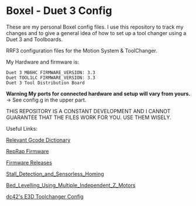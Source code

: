 # Boxel - Duet 3 Config
These are my personal Boxel config files. I use this repository to track my changes and to give a general idea of how to set up a tool changer using a Duet 3 and Toolboards.

RRF3 configuration files for the Motion System & ToolChanger.

My Hardware and firmware is:
````
Duet 3 MB6HC FIRMWARE_VERSION: 3.3 
Duet TOOL1LC FIRMWARE_VERSION: 3.3
Duet 3 Tool Distribution Board
````

**Warning My ports for connected hardware and setup will vary from yours.** -> See config.g in the upper part.

THIS REPOSITORY IS A CONSTANT DEVELOPMENT AND I CANNOT GUARANTEE THAT THE FILES WORK FOR YOU. USE THEM WISELY.

Useful Links: 

[Relevant Gcode Dictionary](https://duet3d.dozuki.com/Wiki/Gcode)

[RepRap Firmware](https://duet3d.dozuki.com/c/RepRapFirmware)

[Firmware Releases](https://github.com/dc42/RepRapFirmware/releases)

[Stall_Detection_and_Sensorless_Homing](https://duet3d.dozuki.com/Wiki/Stall_detection_and_sensorless_homing)

[Bed_Levelling_Using_Multiple_Independent_Z_Motors](https://duet3d.dozuki.com/Wiki/Bed_levelling_using_multiple_independent_Z_motors)

[dc42's E3D Toolchanger Config](https://github.com/Duet3D/RRF-machine-config-files/tree/master/E3D_Tool_Changer/dc42-duet3-centreZero-2Titan-2Hemera)
